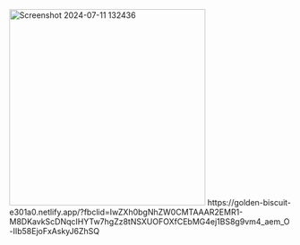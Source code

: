 <img width="350" alt="Screenshot 2024-07-11 132436" src="https://github.com/wendykhalil/-Profile-Card-/assets/159011515/bf7a66d9-3309-4b37-a346-68b6d6b10703">
https://golden-biscuit-e301a0.netlify.app/?fbclid=IwZXh0bgNhZW0CMTAAAR2EMR1-M8DKavkScDNqcIHYTw7hgZz8tNSXUOFOXfCEbMG4ej1BS8g9vm4_aem_O-IIb58EjoFxAskyJ6ZhSQ
